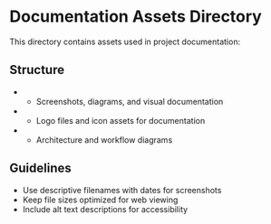 # Documentation Assets Directory

This directory contains assets used in project documentation:

## Structure
-  - Screenshots, diagrams, and visual documentation
-  - Logo files and icon assets for documentation  
-  - Architecture and workflow diagrams

## Guidelines
- Use descriptive filenames with dates for screenshots
- Keep file sizes optimized for web viewing
- Include alt text descriptions for accessibility
